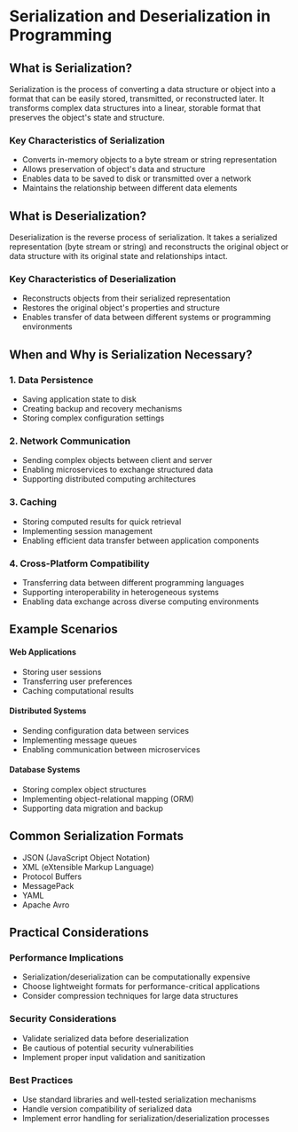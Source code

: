 # Serialization and Deserialization in Programming

## What is Serialization?

Serialization is the process of converting a data structure or object into a format that can be easily stored, transmitted, or reconstructed later. It transforms complex data structures into a linear, storable format that preserves the object's state and structure.

### Key Characteristics of Serialization
- Converts in-memory objects to a byte stream or string representation
- Allows preservation of object's data and structure
- Enables data to be saved to disk or transmitted over a network
- Maintains the relationship between different data elements

## What is Deserialization?

Deserialization is the reverse process of serialization. It takes a serialized representation (byte stream or string) and reconstructs the original object or data structure with its original state and relationships intact.

### Key Characteristics of Deserialization
- Reconstructs objects from their serialized representation
- Restores the original object's properties and structure
- Enables transfer of data between different systems or programming environments

## When and Why is Serialization Necessary?

### 1. Data Persistence
- Saving application state to disk
- Creating backup and recovery mechanisms
- Storing complex configuration settings

### 2. Network Communication
- Sending complex objects between client and server
- Enabling microservices to exchange structured data
- Supporting distributed computing architectures

### 3. Caching
- Storing computed results for quick retrieval
- Implementing session management
- Enabling efficient data transfer between application components

### 4. Cross-Platform Compatibility
- Transferring data between different programming languages
- Supporting interoperability in heterogeneous systems
- Enabling data exchange across diverse computing environments

## Example Scenarios

#### Web Applications
- Storing user sessions
- Transferring user preferences
- Caching computational results

#### Distributed Systems
- Sending configuration data between services
- Implementing message queues
- Enabling communication between microservices

#### Database Systems
- Storing complex object structures
- Implementing object-relational mapping (ORM)
- Supporting data migration and backup

## Common Serialization Formats
- JSON (JavaScript Object Notation)
- XML (eXtensible Markup Language)
- Protocol Buffers
- MessagePack
- YAML
- Apache Avro

## Practical Considerations

### Performance Implications
- Serialization/deserialization can be computationally expensive
- Choose lightweight formats for performance-critical applications
- Consider compression techniques for large data structures

### Security Considerations
- Validate serialized data before deserialization
- Be cautious of potential security vulnerabilities
- Implement proper input validation and sanitization

### Best Practices
- Use standard libraries and well-tested serialization mechanisms
- Handle version compatibility of serialized data
- Implement error handling for serialization/deserialization processes
